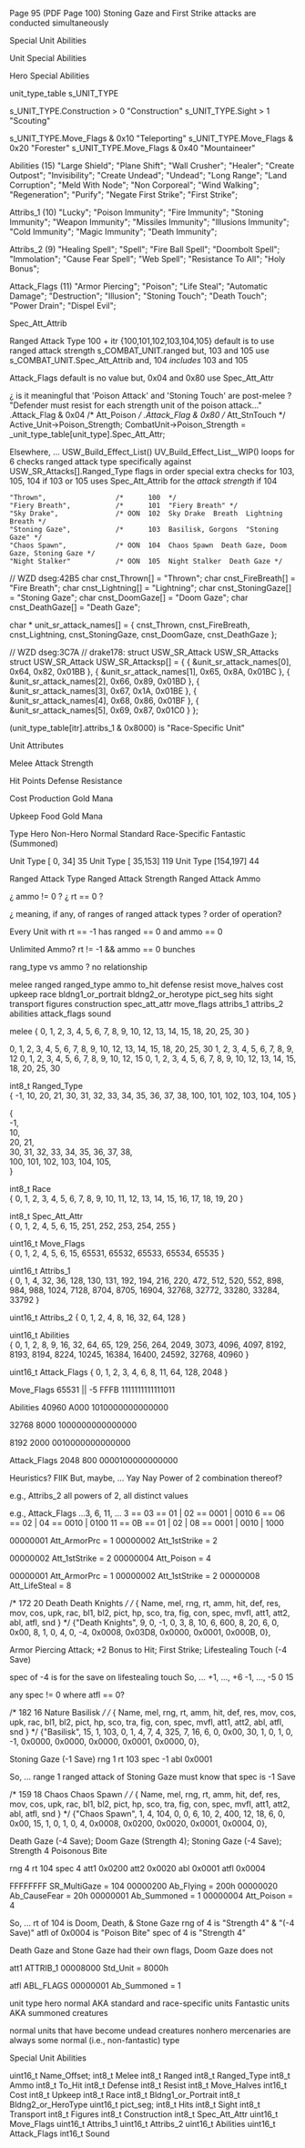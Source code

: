 
Page 95  (PDF Page 100)
Stoning Gaze and First Strike attacks are conducted simultaneously



Special Unit Abilities

Unit Special Abilities

Hero Special Abilities


unit_type_table
s_UNIT_TYPE

s_UNIT_TYPE.Construction > 0                "Construction"
s_UNIT_TYPE.Sight > 1                       "Scouting"

s_UNIT_TYPE.Move_Flags & 0x10               "Teleporting"
s_UNIT_TYPE.Move_Flags & 0x20               "Forester"
s_UNIT_TYPE.Move_Flags & 0x40               "Mountaineer"

Abilities  (15)
    "Large Shield";
    "Plane Shift";
    "Wall Crusher";
    "Healer";
    "Create Outpost";
    "Invisibility";
    "Create Undead";
    "Undead";
    "Long Range";
    "Land Corruption";
    "Meld With Node";
    "Non Corporeal";
    "Wind Walking";
    "Regeneration";
    "Purify";
    "Negate First Strike";
    "First Strike";

Attribs_1  (10)
    "Lucky";
    "Poison Immunity";
    "Fire Immunity";
    "Stoning Immunity";
    "Weapon Immunity";
    "Missiles Immunity";
    "Illusions Immunity";
    "Cold Immunity";
    "Magic Immunity";
    "Death Immunity";

Attribs_2  (9)
    "Healing Spell";
    "Spell";
    "Fire Ball Spell";
    "Doombolt Spell";
    "Immolation";
    "Cause Fear Spell";
    "Web Spell";
    "Resistance To All";
    "Holy Bonus";

Attack_Flags  (11)
    "Armor Piercing";
    "Poison";
    "Life Steal";
    "Automatic Damage";
    "Destruction";
    "Illusion";
    "Stoning Touch";
    "Death Touch";
    "Power Drain";
    "Dispel Evil";

Spec_Att_Attrib

Ranged Attack Type
    100 + itr
    {100,101,102,103,104,105}
    default is to use ranged attack strength  s_COMBAT_UNIT.ranged
    but, 103 and 105 use s_COMBAT_UNIT.Spec_Att_Attrib
    and, 104 *includes* 103 and 105

Attack_Flags
    default is no value
    but, 0x04 and 0x80 use Spec_Att_Attr

¿ is it meaningful that 'Poison Attack' and 'Stoning Touch' are post-melee ?
"Defender must resist for each strength unit of the poison attack..."
    .Attack_Flag & 0x04  /* Att_Poison */
    .Attack_Flag & 0x80  /* Att_StnTouch */
Active_Unit->Poison_Strength;
CombatUnit->Poison_Strength = _unit_type_table[unit_type].Spec_Att_Attr;











Elsewhere, ...
    USW_Build_Effect_List()
    UV_Build_Effect_List__WIP()
        loops for 6
        checks ranged attack type
        specifically against USW_SR_Attacks[].Ranged_Type flags
        in order
        special extra checks for 103, 105, 104
        if 103 or 105
            uses Spec_Att_Attrib for the *attack strength*
        if 104

    "Thrown",                 /*      100  */
    "Fiery Breath",           /*      101  "Fiery Breath" */
    "Sky Drake",              /* OON  102  Sky Drake  Breath  Lightning Breath */
    "Stoning Gaze",           /*      103  Basilisk, Gorgons  "Stoning Gaze" */
    "Chaos Spawn",            /* OON  104  Chaos Spawn  Death Gaze, Doom Gaze, Stoning Gaze */
    "Night Stalker"           /* OON  105  Night Stalker  Death Gaze */

// WZD dseg:42B5
char cnst_Thrown[] = "Thrown";
char cnst_FireBreath[] = "Fire Breath";
char cnst_Lightning[] = "Lightning";
char cnst_StoningGaze[] = "Stoning Gaze";
char cnst_DoomGaze[] = "Doom Gaze";
char cnst_DeathGaze[] = "Death Gaze";

char * unit_sr_attack_names[] =
{
    cnst_Thrown,
    cnst_FireBreath,
    cnst_Lightning,
    cnst_StoningGaze,
    cnst_DoomGaze,
    cnst_DeathGaze
};

// WZD dseg:3C7A
// drake178: struct USW_SR_Attack USW_SR_Attacks
struct USW_SR_Attack USW_SR_Attacksp[] =
{
    { &unit_sr_attack_names[0], 0x64,  0x82,  0x01BB },
    { &unit_sr_attack_names[1], 0x65,  0x8A,  0x01BC },
    { &unit_sr_attack_names[2], 0x66,  0x89,  0x01BD },
    { &unit_sr_attack_names[3], 0x67,  0x1A,  0x01BE },
    { &unit_sr_attack_names[4], 0x68,  0x86,  0x01BF },
    { &unit_sr_attack_names[5], 0x69,  0x87,  0x01C0 }
};






(unit_type_table[itr].attribs_1 & 0x8000)
is "Race-Specific Unit"



Unit Attributes

Melee Attack Strength

Hit Points
Defense
Resistance

Cost
    Production
    Gold
    Mana

Upkeep
    Food
    Gold
    Mana

Type
    Hero
    Non-Hero
        Normal
            Standard
            Race-Specific
        Fantastic  (Summoned)

Unit Type  [  0, 34]   35
Unit Type  [ 35,153]  119
Unit Type  [154,197]   44

Ranged Attack Type
Ranged Attack Strength
Ranged Attack Ammo

¿ ammo != 0 ?
¿ rt == 0 ?

¿ meaning, if any, of ranges of ranged attack types ?
order of operation?

Every Unit with rt == -1 has ranged == 0 and ammo == 0

Unlimited Ammo?
rt != -1 && ammo == 0
bunches

rang_type vs ammo ?
no relationship









melee
ranged
ranged_type
ammo
to_hit
defense
resist
move_halves
cost
upkeep
race
bldng1_or_portrait
bldng2_or_herotype
pict_seg
hits
sight
transport
figures
construction
spec_att_attr
move_flags
attribs_1
attribs_2
abilities
attack_flags
sound


melee
{ 0, 1, 2, 3, 4, 5, 6, 7, 8, 9, 10, 12, 13, 14, 15, 18, 20, 25, 30 }  

0, 1, 2, 3, 4, 5, 6, 7, 8, 9, 10, 12, 13, 14, 15, 18, 20, 25, 30
1, 2, 3, 4, 5, 6, 7, 8, 9, 12
0, 1, 2, 3, 4, 5, 6, 7, 8, 9, 10, 12, 15
0, 1, 2, 3, 4, 5, 6, 7, 8, 9, 10, 12, 13, 14, 15, 18, 20, 25, 30


int8_t   Ranged_Type  
{ -1, 10, 20, 21, 30, 31, 32, 33, 34, 35, 36, 37, 38, 100, 101, 102, 103, 104, 105 }  

{  
    -1,  
    10,  
    20, 21,  
    30, 31, 32, 33, 34, 35, 36, 37, 38,  
    100, 101, 102, 103, 104, 105,  
}  

int8_t   Race  
{ 0, 1, 2, 3, 4, 5, 6, 7, 8, 9, 10, 11, 12, 13, 14, 15, 16, 17, 18, 19, 20 }  

int8_t   Spec_Att_Attr  
{ 0, 1, 2, 4, 5, 6, 15, 251, 252, 253, 254, 255 }  

uint16_t Move_Flags  
{ 0, 1, 2, 4, 5, 6, 15, 65531, 65532, 65533, 65534, 65535 }  

uint16_t Attribs_1  
{ 0, 1, 4, 32, 36, 128, 130, 131, 192, 194, 216, 220, 472, 512, 520, 552, 898, 984, 988, 1024, 7128, 8704, 8705, 16904, 32768, 32772, 33280, 33284, 33792 }  

uint16_t Attribs_2
{ 0, 1, 2, 4, 8, 16, 32, 64, 128 }  

uint16_t Abilities  
{ 0, 1, 2, 8, 9, 16, 32, 64, 65, 129, 256, 264, 2049, 3073, 4096, 4097, 8192, 8193, 8194, 8224, 10245, 16384, 16400, 24592, 32768, 40960 }  

uint16_t Attack_Flags
{ 0, 1, 2, 3, 4, 6, 8, 11, 64, 128, 2048 }  

Move_Flags
65531  ||  -5
FFFB
1111111111111011



Abilities
40960
A000
1010000000000000

32768
8000
1000000000000000

8192
2000
0010000000000000

Attack_Flags
2048
800
0000100000000000


Heuristics?
FIIK
But, maybe, ...
Yay Nay Power of 2
combination thereof?

e.g., Attribs_2
all powers of 2, all distinct values

e.g., Attack_Flags
    ...3, 6, 11, ...
     3 == 03 == 01 | 02      == 0001 | 0010
     6 == 06 == 02 | 04      == 0010 | 0100
    11 == 0B == 01 | 02 | 08 == 0001 | 0010 | 1000

00000001 Att_ArmorPrc  = 1
00000002 Att_1stStrike  = 2

00000002 Att_1stStrike  = 2
00000004 Att_Poison  = 4

00000001 Att_ArmorPrc   = 1
00000002 Att_1stStrike  = 2
00000008 Att_LifeSteal  = 8

/*  172  20  Death  Death Knights  */
/* { Name,      mel,  rng,  rt,  amm,  hit,  def, res,  mov, cos,  upk,  rac, bl1,  bl2,   pict,  hp, sco, tra, fig, con, spec,    mvfl,    att1,    att2,     abl,    atfl, snd } */
{"Death Knights",     9,   0,  -1,   0,   3,   8,  10,   6,  600,   8,   20,  6,   0, 0x00,  8,  1,  0,  4,  0,   -4,  0x0008,  0x03D8,  0x0000,  0x0001,  0x000B,  0}, 

Armor Piercing Attack;
+2 Bonus to Hit;
First Strike;
Lifestealing Touch (-4 Save)

spec of -4 is for the save on lifestealing touch
So, ...
    +1, ..., +6
    -1, ..., -5
     0
    15


any spec != 0 where atfl == 0?


/*  182  16  Nature  Basilisk  */
/* { Name,      mel,  rng,  rt,  amm,  hit,  def, res,  mov, cos,  upk,  rac, bl1,  bl2,   pict,  hp, sco, tra, fig, con, spec,    mvfl,    att1,    att2,     abl,    atfl, snd } */
{"Basilisk",     15,   1,  103,   0,   1,   4,  7,   4,  325,   7,   16,  6,   0, 0x00,  30,  1,  0,  1,  0,   -1,  0x0000,  0x0000,  0x0000,  0x0001,  0x0000,  0}, 

Stoning Gaze  (-1 Save)
rng       1
rt      103
spec     -1
abl  0x0001

So, ...
    range 1 ranged attack of Stoning Gaze
    must know that spec is -1 Save



/*  159  18  Chaos  Chaos Spawn  */
/* { Name,      mel,  rng,  rt,  amm,  hit,  def, res,  mov, cos,  upk,  rac, bl1,  bl2,   pict,  hp, sco, tra, fig, con, spec,    mvfl,    att1,    att2,     abl,    atfl, snd } */
{"Chaos Spawn",     1,   4,  104,   0,   0,   6,  10,   2,  400,   12,   18,  6,   0, 0x00,  15,  1,  0,  1,  0,   4,  0x0008,  0x0200,  0x0020,  0x0001,  0x0004,  0}, 


Death Gaze (-4 Save);
Doom Gaze (Strength 4);
Stoning Gaze (-4 Save);
Strength 4 Poisonous Bite

rng          4
rt         104
spec         4
att1    0x0200
att2    0x0020
abl     0x0001
atfl    0x0004

FFFFFFFF SR_MultiGaze  = 104
00000200 Ab_Flying  = 200h
00000020 Ab_CauseFear  = 20h
00000001 Ab_Summoned  = 1
00000004 Att_Poison  = 4

So, ...
rt of 104 is Doom, Death, & Stone Gaze
rng of 4 is "Strength 4" & "(-4 Save)"
atfl of 0x0004 is "Poison Bite"
spec of 4 is "Strength 4"

Death Gaze and Stone Gaze had their own flags, Doom Gaze does not




att1  ATTRIB_1
00008000 Std_Unit  = 8000h

atfl  ABL_FLAGS
00000001 Ab_Summoned  = 1

unit type hero
normal  AKA  standard and race-specific units
Fantastic units  AKA  summoned creatures

normal units that have become undead creatures
nonhero mercenaries are always some normal (i.e., non-fantastic) type

Special Unit Abilities






uint16_t Name_Offset;
int8_t   Melee
int8_t   Ranged
int8_t   Ranged_Type
int8_t   Ammo
int8_t   To_Hit
int8_t   Defense
int8_t   Resist
int8_t   Move_Halves
int16_t  Cost
int8_t   Upkeep
int8_t   Race
int8_t   Bldng1_or_Portrait
int8_t   Bldng2_or_HeroType
uint16_t pict_seg;
int8_t   Hits
int8_t   Sight
int8_t   Transport
int8_t   Figures
int8_t   Construction
int8_t   Spec_Att_Attr
uint16_t Move_Flags
uint16_t Attribs_1
uint16_t Attribs_2
uint16_t Abilities
uint16_t Attack_Flags
int16_t  Sound
